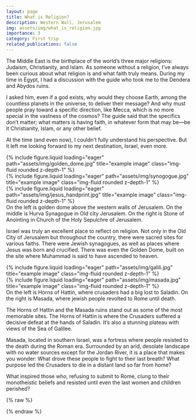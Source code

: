 ```yaml
---
layout: page
title: What is Religion?
description: Western Wall, Jerusalem
img: assets/img/what_is_religion.jpg
importance: 3
category: First trip
related_publications: false
---
```

The Middle East is the birthplace of the world’s three major religions: Judaism, Christianity, and Islam. As someone without a religion, I’ve always been curious about what religion is and what faith truly means. During my time in Egypt, I had a discussion with the guide who took me to the Dendera and Abydos ruins.

I asked him, even if a god exists, why would they choose Earth, among the countless planets in the universe, to deliver their message? And why must people pray toward a specific direction, like Mecca, which is no more special in the vastness of the cosmos? The guide said that the specifics don’t matter; what matters is having faith, in whatever form that may be—be it Christianity, Islam, or any other belief.

At the time (and even now), I couldn’t fully understand his perspective. But it left me looking forward to my next destination, Israel, even more.



<div class="row">
    <div class="col-sm mt-3 mt-md-0">
        {% include figure.liquid loading="eager" path="assets/img/golden_dome.jpg" title="example image" class="img-fluid rounded z-depth-1" %}
    </div>
    <div class="col-sm mt-3 mt-md-0">
        {% include figure.liquid loading="eager" path="assets/img/synogogue.jpg" title="example image" class="img-fluid rounded z-depth-1" %}
    </div>
    <div class="col-sm mt-3 mt-md-0">
        {% include figure.liquid loading="eager" path="assets/img/jesus_handprint.jpg" title="example image" class="img-fluid rounded z-depth-1" %}
    </div>
</div>
<div class="caption">
    On the left is golden dome above the western walls of Jerusalem. On the middle is Hurva Synagogue in Old city Jerusalem. On the right is Stone of Anointing in Church of the Holy Sepulchre of Jerusalem.
</div>

Israel was truly an excellent place to reflect on religion. Not only in the Old City of Jerusalem but throughout the country, there were sacred sites for various faiths. There were Jewish synagogues, as well as places where Jesus was born and crucified. There was even the Golden Dome, built on the site where Muhammad is said to have ascended to heaven.





<div class="row">
    <div class="col-sm mt-3 mt-md-0">
        {% include figure.liquid loading="eager" path="assets/img/galili.jpg" title="example image" class="img-fluid rounded z-depth-1" %}
    </div>
    <div class="col-sm mt-3 mt-md-0">
        {% include figure.liquid loading="eager" path="assets/img/masada.jpg" title="example image" class="img-fluid rounded z-depth-1" %}
    </div>
</div>
<div class="caption">
    On the left is Horns of Hattin, where crusaders had a big lost to Saladin. On the right is Masada, where jewish people revolted to Rome until death.
</div>


The Horns of Hattin and the Masada ruins stand out as some of the most memorable sites. The Horns of Hattin is where the Crusaders suffered a decisive defeat at the hands of Saladin. It’s also a stunning plateau with views of the Sea of Galilee.

Masada, located in southern Israel, was a fortress where people resisted to the death during the Roman era. Surrounded by an arid, desolate landscape with no water sources except for the Jordan River, it is a place that makes you wonder: What drove these people to fight to their last breath? What purpose led the Crusaders to die in a distant land so far from home?

What inspired those who, refusing to submit to Rome, clung to their monotheistic beliefs and resisted until even the last women and children perished?





{% raw %}



{% endraw %}
